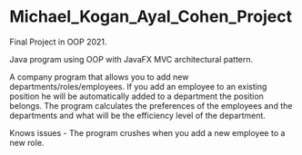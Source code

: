 # Michael_Kogan_Ayal_Cohen_Project
Final Project in OOP 2021.

Java program using OOP with JavaFX MVC architectural pattern.

A company program that allows you to add new departments/roles/employees.
If you add an employee to an existing position he will be automatically added to a department the position belongs.
The program calculates the preferences of the employees and the departments and what will be the efficiency level of the department.

Knows issues - The program crushes when you add a new employee to a new role.
